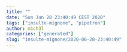 ```yaml
---
title: ""
date: "Sun Jun 28 23:40:49 CEST 2020"
tags: ["insulte-mignone", "pipotron"]
author: m1ch3l
categories: ["generated"]
slug: "insulte-mignone/2020-06-28-23:40:49"
---
```



